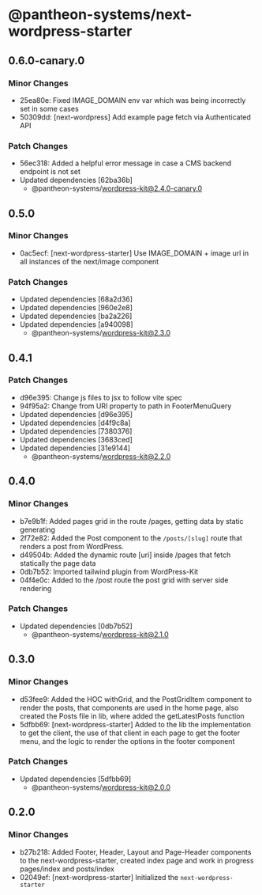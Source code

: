 # @pantheon-systems/next-wordpress-starter

## 0.6.0-canary.0

### Minor Changes

- 25ea80e: Fixed IMAGE_DOMAIN env var which was being incorrectly set in some cases
- 50309dd: [next-wordpress] Add example page fetch via Authenticated API

### Patch Changes

- 56ec318: Added a helpful error message in case a CMS backend endpoint is not set
- Updated dependencies [62ba36b]
  - @pantheon-systems/wordpress-kit@2.4.0-canary.0

## 0.5.0

### Minor Changes

- 0ac5ecf: [next-wordpress-starter] Use IMAGE_DOMAIN + image url in all instances of the next/image component

### Patch Changes

- Updated dependencies [68a2d36]
- Updated dependencies [960e2e8]
- Updated dependencies [ba2a226]
- Updated dependencies [a940098]
  - @pantheon-systems/wordpress-kit@2.3.0

## 0.4.1

### Patch Changes

- d96e395: Change js files to jsx to follow vite spec
- 94f95a2: Change from URI property to path in FooterMenuQuery
- Updated dependencies [d96e395]
- Updated dependencies [d4f9c8a]
- Updated dependencies [7380376]
- Updated dependencies [3683ced]
- Updated dependencies [31e9144]
  - @pantheon-systems/wordpress-kit@2.2.0

## 0.4.0

### Minor Changes

- b7e9b1f: Added pages grid in the route /pages, getting data by static generating
- 2f72e82: Added the Post component to the `/posts/[slug]` route that renders a post from WordPress.
- d49504b: Added the dynamic route [uri] inside /pages that fetch statically the page data
- 0db7b52: Imported tailwind plugin from WordPress-Kit
- 04f4e0c: Added to the /post route the post grid with server side rendering

### Patch Changes

- Updated dependencies [0db7b52]
  - @pantheon-systems/wordpress-kit@2.1.0

## 0.3.0

### Minor Changes

- d53fee9: Added the HOC withGrid, and the PostGridItem component to render the posts, that components are used in the home page, also created the Posts file in lib, where added the getLatestPosts function
- 5dfbb69: [next-wordpress-starter] Added to the lib the implementation to get the client, the use of that client in each page to get the footer menu, and the logic to render the options in the footer component

### Patch Changes

- Updated dependencies [5dfbb69]
  - @pantheon-systems/wordpress-kit@2.0.0

## 0.2.0

### Minor Changes

- b27b218: Added Footer, Header, Layout and Page-Header components to the next-wordpress-starter, created index page and work in progress pages/index and posts/index
- 02049ef: [next-wordpress-starter] Initialized the `next-wordpress-starter`
